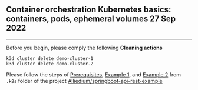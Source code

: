 ## Container orchestration Kubernetes basics: containers, pods, ephemeral volumes 27 Sep 2022 ##
------------------------------------------------------------------------------------------------

Before you begin, please comply the following **Cleaning actions**

```
k3d cluster delete demo-cluster-1
k3d cluster delete demo-cluster-2
```

Please follow the steps of 
[Prerequisites](https://github.com/Alliedium/springboot-api-rest-example/tree/master/.k8s#1-prerequisites), 
[Example 1](https://github.com/Alliedium/springboot-api-rest-example/blob/master/.k8s/01-single-pod-with-ephemeral-volume), 
and 
[Example 2](https://github.com/Alliedium/springboot-api-rest-example/blob/master/.k8s/02-pods-with-ephemeral-volume) 
from ```.k8s``` folder of the project 
[Alliedium/springboot-api-rest-example](https://github.com/Alliedium/springboot-api-rest-example/) 
